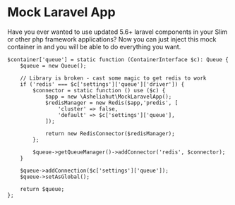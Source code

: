 # Mock Laravel App

Have you ever wanted to use updated 5.6+ laravel components in your Slim or other php framework applications? Now you can just inject this mock container in and you will be able to do everything you want.

```
$container['queue'] = static function (ContainerInterface $c): Queue {
    $queue = new Queue();

    // Library is broken - cast some magic to get redis to work
    if ('redis' === $c['settings']['queue']['driver']) {
        $connector = static function () use ($c) {
            $app = new \Asheliahut\MockLaravelApp();
            $redisManager = new Redis($app,'predis', [
                'cluster' => false,
                'default' => $c['settings']['queue'],
            ]);

            return new RedisConnector($redisManager);
        };

        $queue->getQueueManager()->addConnector('redis', $connector);
    }

    $queue->addConnection($c['settings']['queue']);
    $queue->setAsGlobal();

    return $queue;
};
```

